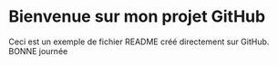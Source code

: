 # Bienvenue sur mon projet GitHub
Ceci est un exemple de fichier README créé directement sur GitHub.
BONNE journée
